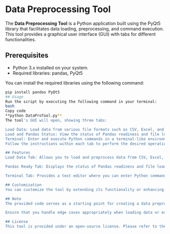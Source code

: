 # Data Preprocessing Tool

The **Data Preprocessing Tool** is a Python application built using the PyQt5 library that facilitates data loading, preprocessing, and command execution. This tool provides a graphical user interface (GUI) with tabs for different functionalities.

## Prerequisites

- Python 3.x installed on your system.
- Required libraries: pandas, PyQt5

You can install the required libraries using the following command:

```bash
pip install pandas PyQt5
## Usage
Run the script by executing the following command in your terminal:
bash
Copy code
**python DataProTool.py**
The tool's GUI will open, showing three tabs:

Load Data: Load data from various file formats such as CSV, Excel, and text files.
Load and Pandas Status: View the status of Pandas readiness and file loading.
Terminal: Enter and execute Python commands in a terminal-like environment.
Follow the instructions within each tab to perform the desired operations.

## Features
Load Data Tab: Allows you to load and preprocess data from CSV, Excel, or text files. Once data is loaded, it provides status updates on Pandas readiness and file loading.

Pandas Ready Tab: Displays the status of Pandas readiness and file loading. It shows whether Pandas is ready to process data and whether a file has been successfully loaded.

Terminal Tab: Provides a text editor where you can enter Python commands. You can execute these commands on the loaded data when available.

## Customization
You can customize the tool by extending its functionality or enhancing the user interface. The provided code offers a basic foundation for data preprocessing and command execution. Depending on your needs, you can further develop the tool to include additional features or improve the user experience.

## Note
The provided code serves as a starting point for creating a data preprocessing tool using PyQt5. You can modify and expand the code to suit your specific requirements.

Ensure that you handle edge cases appropriately when loading data or executing commands. Add proper error handling to enhance the reliability of the tool.

## License
This tool is provided under an open-source license. Please refer to the license terms within the source code for more details.

